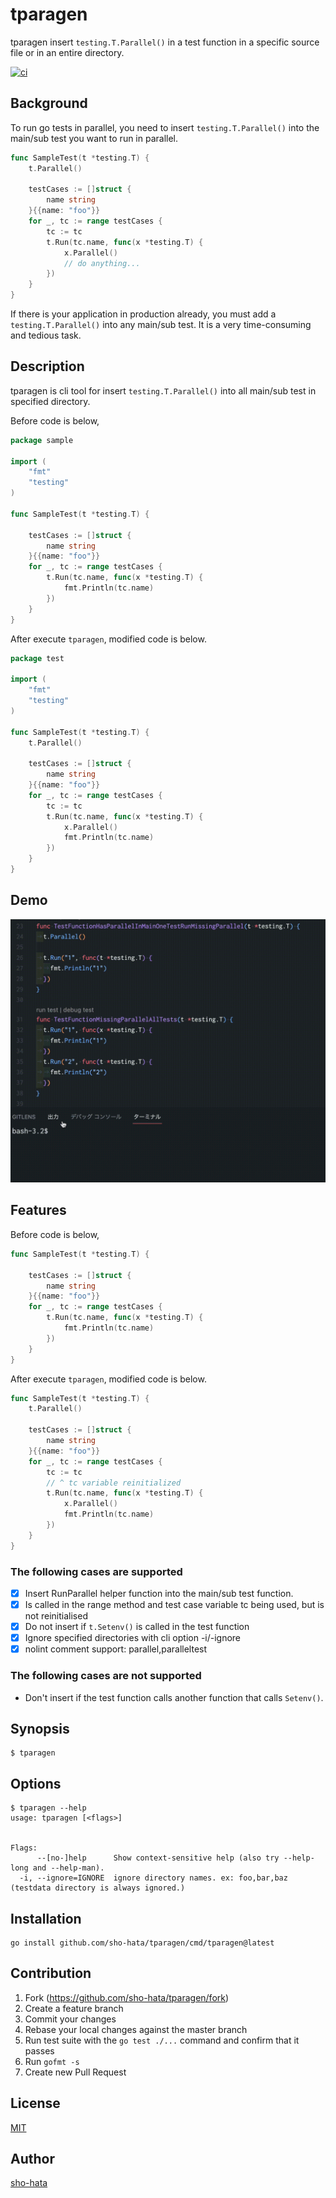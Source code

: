 # tparagen
tparagen insert `testing.T.Parallel()` in a test function in a specific source file or in an entire directory.


[![ci](https://github.com/sho-hata/tparagen/actions/workflows/ci.yml/badge.svg?branch=main)](https://github.com/sho-hata/tparagen/actions/workflows/ci.yml)

## Background
To run go tests in parallel, you need to insert `testing.T.Parallel()` into the main/sub test you want to run in parallel.

```go
func SampleTest(t *testing.T) {
	t.Parallel()

	testCases := []struct {
		name string
	}{{name: "foo"}}
	for _, tc := range testCases {
		tc := tc
		t.Run(tc.name, func(x *testing.T) {
			x.Parallel()
			// do anything...
		})
	}
}
```

If there is your application in production already, you must add a `testing.T.Parallel()` into any main/sub test. It is a very time-consuming and tedious task.

## Description
tparagen is cli tool for insert `testing.T.Parallel()` into all main/sub test in specified directory.

Before code is below,

```go
package sample

import (
	"fmt"
	"testing"
)

func SampleTest(t *testing.T) {

	testCases := []struct {
		name string
	}{{name: "foo"}}
	for _, tc := range testCases {
		t.Run(tc.name, func(x *testing.T) {
			fmt.Println(tc.name)
		})
	}
}
```

After execute `tparagen`, modified code is below.
```go
package test

import (
	"fmt"
	"testing"
)

func SampleTest(t *testing.T) {
	t.Parallel()

	testCases := []struct {
		name string
	}{{name: "foo"}}
	for _, tc := range testCases {
		tc := tc
		t.Run(tc.name, func(x *testing.T) {
			x.Parallel()
			fmt.Println(tc.name)
		})
	}
}
```

## Demo
![demo](/doc/tparagen.gif)

## Features
Before code is below,

```go
func SampleTest(t *testing.T) {

	testCases := []struct {
		name string
	}{{name: "foo"}}
	for _, tc := range testCases {
		t.Run(tc.name, func(x *testing.T) {
			fmt.Println(tc.name)
		})
	}
}
```

After execute `tparagen`, modified code is below.
```go
func SampleTest(t *testing.T) {
	t.Parallel()

	testCases := []struct {
		name string
	}{{name: "foo"}}
	for _, tc := range testCases {
		tc := tc
		// ^ tc variable reinitialized
		t.Run(tc.name, func(x *testing.T) {
			x.Parallel()
			fmt.Println(tc.name)
		})
	}
}
```

### The following cases are supported
- [x] Insert RunParallel helper function into the main/sub test function.
- [x] Is called in the range method and test case variable tc being used, but is not reinitialised
- [x] Do not insert if `t.Setenv()` is called in the test function
- [x] Ignore specified directories with cli option -i/-ignore
- [x] nolint comment support: parallel,paralleltest

### The following cases are not supported
- Don't insert if the test function calls another function that calls `Setenv()`.

## Synopsis
```
$ tparagen
```

## Options
```
$ tparagen --help
usage: tparagen [<flags>]


Flags:
      --[no-]help      Show context-sensitive help (also try --help-long and --help-man).
  -i, --ignore=IGNORE  ignore directory names. ex: foo,bar,baz (testdata directory is always ignored.)

```
## Installation
```
go install github.com/sho-hata/tparagen/cmd/tparagen@latest
```


## Contribution
1. Fork (https://github.com/sho-hata/tparagen/fork)
2. Create a feature branch
3. Commit your changes
4. Rebase your local changes against the master branch
5. Run test suite with the `go test ./...` command and confirm that it passes
6. Run `gofmt -s`
7. Create new Pull Request

## License
[MIT](https://github.com/sho-hata/tparagen/blob/main/LICENSE)

## Author
[sho-hata](https://github.com/sho-hata)
